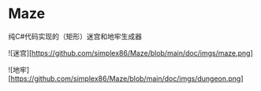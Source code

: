 # Maze
纯C#代码实现的（矩形）迷宫和地牢生成器

![迷宫][https://github.com/simplex86/Maze/blob/main/doc/imgs/maze.png]

![地牢][https://github.com/simplex86/Maze/blob/main/doc/imgs/dungeon.png]
